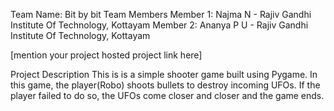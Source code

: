 Team Name: Bit by bit
Team Members
Member 1: Najma N - Rajiv Gandhi Institute Of Technology, Kottayam
Member 2: Ananya P U - Rajiv Gandhi Institute Of Technology, Kottayam

[mention your project hosted project link here]

Project Description
This is is a simple  shooter game built using Pygame. In this game, the player(Robo) shoots bullets to destroy incoming UFOs. If the player failed to do so, the UFOs come closer and closer and the game ends.
